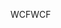 <span data-ttu-id="45a4f-101">WCF</span><span class="sxs-lookup"><span data-stu-id="45a4f-101">WCF</span></span>